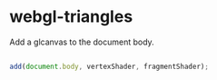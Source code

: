 # webgl-triangles

Add a glcanvas to the document body.

```javascript

add(document.body, vertexShader, fragmentShader);

```
